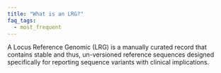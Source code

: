 ```yaml
---
title: "What is an LRG?"
faq_tags:
  - most_frequent
---
```


A Locus Reference Genomic (LRG) is a manually curated record that contains stable and thus, un-versioned reference sequences designed specifically for reporting sequence variants with clinical implications.

